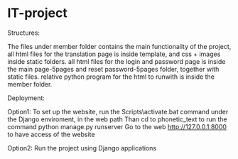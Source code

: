# IT-project

Structures:

The files under member folder contains the main functionality of the project, 
all html files for the translation page is inside template, and css + images inside static folders.
all html files for the login and password page is inside the main page-5pages and reset password-5pages folder, together with static files.
relative python program for the html to runwith is inside the member folder.


Deployment:

Option1: 
To set up the website, run the Scripts\activate.bat command under the Django enviroment, in the web path
Than cd to phonetic_text to run the command python manage.py runserver
Go to the web http://127.0.0.1:8000 to have access of the website

Option2:
Run the project using Django applications

